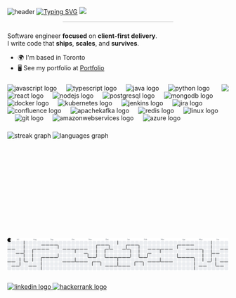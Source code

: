 ![header](https://capsule-render.vercel.app/api?type=blur&height=300&&customColorList=2&text=Engineer%20by%20title,&section=header&fontSize=35&desc=problem-solver%20by%20nature.&descAlignY=61&descAlign=66&animation=fadeIn&fontColor=8A505E
)
[![Typing SVG](https://readme-typing-svg.demolab.com?font=Fira+Code&size=25+&duration=3000&pause=1000&center=true&vCenter=true&multiline=true&width=275&height=40&lines=Hi%2C+I'm+Anastasiia+)](https://git.io/typing-svg) <img src="https://raw.githubusercontent.com/MartinHeinz/MartinHeinz/master/wave.gif" width="30px"/>
<hr style="height:1px; border:none; color:#ccc; background-color:#ccc; width:50%; margin: 10px auto;" />

###

<p align="left">Software engineer <strong>focused</strong> on <strong>client-first delivery</strong>.<br>I </strong>write</strong> code that <strong>ships</strong>, <strong>scales</strong>, and <strong>survives</strong>.</p>

* 🌍  I'm based in Toronto
* 🖥️  See my portfolio at [Portfolio](http://github.com/AnastasiiaBoryslavska)

###

<img align="right" height="350" src="https://ik.imagekit.io/r2brxesl2/ChatGPT%20Image%20May%2023,%202025,%2001_08_42%20AM.png?updatedAt=1747977982492"  />

###

<div align="left">
  <img src="https://cdn.jsdelivr.net/gh/devicons/devicon/icons/javascript/javascript-original.svg" height="37" alt="javascript logo"  />
  <img width="13" />
  <img src="https://cdn.jsdelivr.net/gh/devicons/devicon/icons/typescript/typescript-original.svg" height="37" alt="typescript logo"  />
  <img width="13" />
  <img src="https://cdn.jsdelivr.net/gh/devicons/devicon/icons/java/java-original.svg" height="37" alt="java logo"  />
  <img width="13" />
  <img src="https://cdn.jsdelivr.net/gh/devicons/devicon/icons/python/python-original.svg" height="37" alt="python logo"  />
  <img width="13" />
  <img src="https://cdn.jsdelivr.net/gh/devicons/devicon/icons/react/react-original.svg" height="37" alt="react logo"  />
  <img width="13" />
  <img src="https://cdn.jsdelivr.net/gh/devicons/devicon/icons/nodejs/nodejs-original.svg" height="37" alt="nodejs logo"  />
  <img width="13" />
  <img src="https://cdn.jsdelivr.net/gh/devicons/devicon/icons/postgresql/postgresql-original.svg" height="37" alt="postgresql logo"  />
  <img width="13" />
  <img src="https://cdn.jsdelivr.net/gh/devicons/devicon/icons/mongodb/mongodb-original.svg" height="37" alt="mongodb logo"  />
  <img width="13" />
  <img src="https://cdn.jsdelivr.net/gh/devicons/devicon/icons/docker/docker-original.svg" height="37" alt="docker logo"  />
  <img width="13" />
  <img src="https://cdn.jsdelivr.net/gh/devicons/devicon/icons/kubernetes/kubernetes-plain.svg" height="37" alt="kubernetes logo"  />
  <img width="13" />
  <img src="https://skillicons.dev/icons?i=jenkins" height="37" alt="jenkins logo"  />
  <img width="13" />
  <img src="https://cdn.jsdelivr.net/gh/devicons/devicon/icons/jira/jira-original.svg" height="37" alt="jira logo"  />
  <img width="13" />
  <img src="https://cdn.jsdelivr.net/gh/devicons/devicon/icons/confluence/confluence-original.svg" height="37" alt="confluence logo"  />
  <img width="13" />
  <img src="https://skillicons.dev/icons?i=kafka" height="37" alt="apachekafka logo"  />
  <img width="13" />
  <img src="https://cdn.jsdelivr.net/gh/devicons/devicon/icons/redis/redis-original.svg" height="37" alt="redis logo"  />
  <img width="13" />
  <img src="https://cdn.jsdelivr.net/gh/devicons/devicon/icons/linux/linux-original.svg" height="37" alt="linux logo"  />
  <img width="13" />
  <img src="https://cdn.jsdelivr.net/gh/devicons/devicon/icons/git/git-original.svg" height="37" alt="git logo"  />
  <img width="13" />
  <img src="https://cdn.jsdelivr.net/gh/devicons/devicon/icons/amazonwebservices/amazonwebservices-line-wordmark.svg" height="37" alt="amazonwebservices logo"  />
  <img width="13" />
  <img src="https://cdn.jsdelivr.net/gh/devicons/devicon/icons/azure/azure-original.svg" height="37" alt="azure logo"  />
</div>

###

<div align="left">
  <img src="https://streak-stats.demolab.com?user=AnastasiiaBoryslavska&locale=en&mode=daily&theme=dracula&hide_border=false&border_radius=5&order=3" height="150" alt="streak graph"  />
  <img src="https://github-readme-stats.vercel.app/api/top-langs?username=AnastasiiaBoryslavska&locale=en&hide_title=false&layout=compact&card_width=320&langs_count=5&theme=dracula&hide_border=false&order=2" height="150" alt="languages graph"  />
</div>

###

<picture>
  <source media="(prefers-color-scheme: dark)" srcset="https://raw.githubusercontent.com/AnastasiiaBoryslavska/AnastasiiaBoryslavska/output/pacman-contribution-graph-dark.svg">
  <source media="(prefers-color-scheme: light)" srcset="https://raw.githubusercontent.com/AnastasiiaBoryslavska/AnastasiiaBoryslavska/output/pacman-contribution-graph.svg">
  <img alt="pacman contribution graph" src="https://raw.githubusercontent.com/AnastasiiaBoryslavska/AnastasiiaBoryslavska/output/pacman-contribution-graph.svg">
</picture>

###

<div align="left">
  <a href="https://www.linkedin.com/in/anastasiia-boryslavska/" target="_blank">
    <img src="https://img.shields.io/static/v1?message=LinkedIn&logo=linkedin&label=&color=0077B5&logoColor=white&labelColor=&style=for-the-badge" height="29" alt="linkedin logo"  />
  </a>
  <a href="https://www.hackerrank.com/profile/anastasiiaforwo1" target="_blank">
    <img src="https://img.shields.io/static/v1?message=HackerRank&logo=hackerrank&label=&color=2EC866&logoColor=white&labelColor=&style=for-the-badge" height="29" alt="hackerrank logo"  />
  </a>
</div>

###
